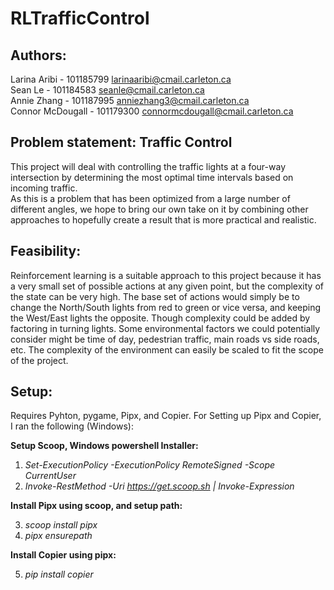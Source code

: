 # RLTrafficControl

## Authors:
Larina Aribi - 101185799 larinaaribi@cmail.carleton.ca <br/>
Sean Le - 101184583 seanle@cmail.carleton.ca <br/>
Annie Zhang - 101187995 anniezhang3@cmail.carleton.ca <br/>
Connor McDougall - 101179300 connormcdougall@cmail.carleton.ca <br/>


## Problem statement: Traffic Control
This project will deal with controlling the traffic lights at a four-way intersection by determining the most optimal time intervals based on incoming traffic. <br/> 
As this is a problem that has been optimized from a large number of different angles, we hope to bring our own take on it by combining other approaches to hopefully create a result that is more practical and realistic.

## Feasibility: 
Reinforcement learning is a suitable approach to this project because it has a very small set of possible actions at any given point, but the complexity of the state can be very high. The base set of actions would simply be to change the North/South lights from red to green or vice versa, and keeping the West/East lights the opposite. Though complexity could be added by factoring in turning lights. Some environmental factors we could potentially consider might be time of day, pedestrian traffic, main roads vs side roads, etc. The complexity of the environment can easily be scaled to fit the scope of the project.

## Setup:
Requires Pyhton, pygame, Pipx, and Copier. 
For Setting up Pipx and Copier, I ran the following (Windows): <br>

**Setup Scoop, Windows powershell Installer:**
1. *Set-ExecutionPolicy -ExecutionPolicy RemoteSigned -Scope CurrentUser*
2. *Invoke-RestMethod -Uri https://get.scoop.sh | Invoke-Expression* <br>

**Install Pipx using scoop, and setup path:**

3. *scoop install pipx*
4. *pipx ensurepath* <br>

**Install Copier using pipx:**

5. *pip install copier* <br>